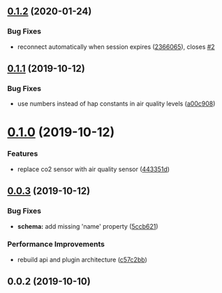 ## [0.1.2](https://github.com/dhayab/homebridge-withings-air-quality/compare/v0.1.1...v0.1.2) (2020-01-24)


### Bug Fixes

* reconnect automatically when session expires ([2366065](https://github.com/dhayab/homebridge-withings-air-quality/commit/236606565e0b7cf756b7de7af603a5f1a383a359)), closes [#2](https://github.com/dhayab/homebridge-withings-air-quality/issues/2)



## [0.1.1](https://github.com/dhayab/homebridge-withings-air-quality/compare/v0.1.0...v0.1.1) (2019-10-12)


### Bug Fixes

* use numbers instead of hap constants in air quality levels ([a00c908](https://github.com/dhayab/homebridge-withings-air-quality/commit/a00c908c6f020093366ff7ba8dcdf93d62725d9f))



# [0.1.0](https://github.com/dhayab/homebridge-withings-air-quality/compare/v0.0.3...v0.1.0) (2019-10-12)


### Features

* replace co2 sensor with air quality sensor ([443351d](https://github.com/dhayab/homebridge-withings-air-quality/commit/443351dd8a190bf7ed76e1e77379d2441f821860))



## [0.0.3](https://github.com/dhayab/homebridge-withings-air-quality/compare/v0.0.2...v0.0.3) (2019-10-12)


### Bug Fixes

* **schema:** add missing 'name' property ([5ccb621](https://github.com/dhayab/homebridge-withings-air-quality/commit/5ccb62122e92b684827c0a7a03d3168603692c29))


### Performance Improvements

* rebuild api and plugin architecture ([c57c2bb](https://github.com/dhayab/homebridge-withings-air-quality/commit/c57c2bbd73c9fd63441db730eabc1330700e46cd))



## 0.0.2 (2019-10-10)



